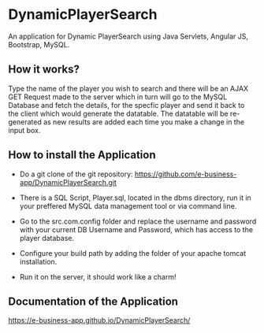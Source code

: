 # DynamicPlayerSearch

An application for Dynamic PlayerSearch using Java Servlets, Angular JS, Bootstrap, MySQL.


## How it works?

Type the name of the player you wish to search and there will be an AJAX GET Request made to the server which in turn will go to the MySQL Database and fetch the details, for the specfic player and send it back to the client which would generate the datatable. The datatable will be re-generated as new results are added each time you make a change in the input box. 

## How to install the Application

* Do a git clone of the git repository: https://github.com/e-business-app/DynamicPlayerSearch.git

* There is a SQL Script, Player.sql, located in the dbms directory, run it in your preffered MySQL data management tool or via command line.

* Go to the src.com.config folder and replace the username and password with your current DB Username and Password, which has access to the player database.

* Configure your build path by adding the folder of your apache tomcat installation.

* Run it on the server, it should work like a charm!

## Documentation of the Application

https://e-business-app.github.io/DynamicPlayerSearch/
